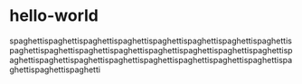 # hello-world
spaghettispaghettispaghettispaghettispaghettispaghettispaghettispaghettispaghettispaghettispaghettispaghettispaghettispaghettispaghettispaghettispaghettispaghettispaghettispaghettispaghettispaghettispaghettispaghettispaghettispaghettispaghetti
